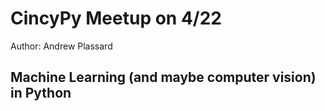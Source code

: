 CincyPy Meetup on 4/22
======================

Author: Andrew Plassard

Machine Learning (and maybe computer vision) in Python
------------------------------------------------------
